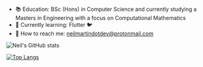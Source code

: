 - :books:  Education: BSc (Hons) in Computer Science and currently studying a Masters in Engineering with a focus on Computational Mathematics
- :seedling: Currently learning: Flutter :bird:
- :calling: How to reach me: neilmartindotdev@protonmail.com

![Neil's GitHub stats](https://github-readme-stats.vercel.app/api?username=neilmartindev&show_icons=true&theme=tokyonight)

[![Top Langs](https://github-readme-stats.vercel.app/api/top-langs/?username=neilmartindev&theme=tokyonight&hide=html,css)](https://github.com/neilmartindev/github-readme-stats)
